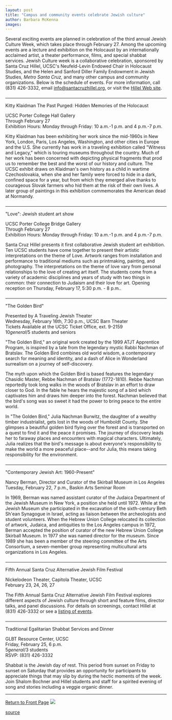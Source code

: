 ```yaml
---
layout: post
title: "Campus and community events celebrate Jewish culture"
author: Barbara McKenna
images:
---
```


Several exciting events are planned in celebration of the third annual Jewish Culture Week, which takes place through February 27. Among the upcoming events are a lecture and exhibition on the Holocaust by an internationally acclaimed artist, a theater performance, films, and special shabbat services. Jewish Culture week is a collaborative celebration, sponsored by Santa Cruz Hillel, UCSC's Neufeld-Levin Endowed Chair in Holocaust Studies, and the Helen and Sanford Diller Family Endowment in Jewish Studies, _Metro Santa Cruz,_ and many other campus and community organizations. Below is the schedule of events. For more information, call (831) 426-3332, email info@santacruzhillel.org, or visit the [Hillel Web site][1].

###

* * *

Kitty Klaidman The Past Purged: Hidden Memories of the Holocaust

UCSC Porter College Hall Gallery  
Through February 27  
Exhibition Hours: Monday through Friday: 10 a.m.-1 p.m. and 4 p.m.-7 p.m.   
  
Kitty Klaidman has been exhibiting her work since the mid-1960s in New York, London, Paris, Los Angeles, Washington, and other cities in Europe and the U.S. She currently has work in a traveling exhibition called "Witness and Legacy," which is touring museums throughout the country. Much of her work has been concerned with depicting physical fragments that prod us to remember the best and the worst of our history and culture. The UCSC exhibit draws on Klaidman's own history as a child in wartime Czechoslovakia, when she and her family were forced to hide in a dark, confined space for a year, but from which they emerged alive thanks to courageous Slovak farmers who hid them at the risk of their own lives. A later group of paintings in this exhibition commemorates the American dead at Normandy.

###

* * *

"Love": Jewish student art show

UCSC Porter College Bridge Gallery  
Through February 27  
Exhibition Hours: Monday through Friday: 10 a.m.-1 p.m. and 4 p.m.-7 p.m.   
  
Santa Cruz Hillel presents it first collaborative Jewish student art exhibition. Ten UCSC students have come together to present their artistic interpretations on the theme of Love. Artwork ranges from installation and performance to traditional mediums such as printmaking, painting, and photography. The interpretations on the theme of love vary from personal relationships to the love of creating art itself. The students come from a variety of academic disciplines and years of study with two things in common: their connection to Judaism and their love for art. Opening reception on Thursday, February 17, 5:30 p.m. - 8 p.m..

###

* * *

"The Golden Bird"

Presented by A Traveling Jewish Theater  
Wednesday, February 16th, 7:30 p.m., UCSC Barn Theater  
Tickets Available at the UCSC Ticket Office, ext. 9-2159  
$10 general/$5 students and seniors  
  
"The Golden Bird," an original work created by the 1999 ATJT Apprentice Program, is inspired by a tale from the legendary mystic Rabbi Nachman of Bratslav. The Golden Bird combines old world wisdom, a contemporary search for meaning and identity, and a dash of Alice in Wonderland surrealism on a journey of self-discovery.  
  
The myth upon which the Golden Bird is based features the legendary Chasidic Master, Rebbe Nachman of Bratslav (1772-1810). Rebbe Nachman reportedly took long walks in the woods of Bratslav in an effort to draw closer to God. In the fable he hears the majestic song of a bird which captivates him and draws him deeper into the forest. Nachman believed that the bird's song was so sweet it had the power to bring peace to the entire world.  
  
In "The Golden Bird," Julia Nachman Burwitz, the daughter of a wealthy timber industrialist, gets lost in the woods of Humboldt County. She glimpses a beautiful golden bird flying over the forest and is transported on a quest to find it and the peace it promises. The journey of discovery leads her to faraway places and encounters with magical characters. Ultimately, Julia realizes that the bird's message is about everyone's responsibility to make the world a more peaceful place--and for Julia, this means taking responsibility for the environment.

###

* * *

"Contemporary Jewish Art: 1960-Present"

Nancy Berman, Director and Curator of the Skirball Museum in Los Angeles  
Tuesday, February 22, 7 p.m., Baskin Arts Seminar Room  
  
In 1969, Berman was named assistant curator of the Judaica Department of the Jewish Museum in New York, a position she held until 1972. While at the Jewish Museum she participated in the excavation of the sixth-century Beth Sh'ean Synagogue in Israel, acting as liaison between the archeologists and student volunteers. When the Hebrew Union College relocated its collection of artwork, Judaica, and antiquities to the Los Angeles campus in 1972, Berman accepted the position of curator of the new Hebrew Union College Skirball Museum. In 1977 she was named director for the museum. Since 1989 she has been a member of the steering committee of the Arts Consortium, a seven-member group representing multicultural arts organizations in Los Angeles.

###

* * *

Fifth Annual Santa Cruz Alternative Jewish Film Festival

Nickelodeon Theater, Capitola Theater, UCSC   
February 23, 24, 26, 27  
  
The Fifth Annual Santa Cruz Alternative Jewish Film Festival explores different aspects of Jewish culture through short and feature films, director talks, and panel discussions. For details on screenings, contact Hillel at (831) 426-3332 or see a [listing of events][2].

###

* * *

Traditional Egalitarian Shabbat Services and Dinner

GLBT Resource Center, UCSC  
Friday, February 25, 6 p.m.  
$5 general/$3 students  
RSVP: (831) 426-3332  
  
Shabbat is the Jewish day of rest. This period from sunset on Friday to sunset on Saturday that provides an opportunity for participants to appreciate things that may slip by during the hectic moments of the week. Join Shalom Bochner and Hillel students and staff for a spirited evening of song and stories including a veggie organic dinner.

* * *

[Return to Front Page][3] ![ ][4]

[1]: http://www.santacruzhillel.org
[2]: http://www.santacruzhillel.org/spevents.html
[3]: ../../index.html
[4]: ../../images/trans.gif

[source](http://www1.ucsc.edu/currents/99-00/02-14/jewish.html "Permalink to jewish")
